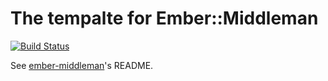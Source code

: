 # The tempalte for Ember::Middleman

[![Build Status](https://travis-ci.org/tricknotes/ember-middleman-template.png?branch=master)](https://travis-ci.org/tricknotes/ember-middleman-template)

See [ember-middleman][]'s README.

[ember-middleman]: https://github.com/tricknotes/ember-middleman
